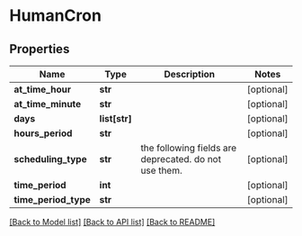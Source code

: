 # HumanCron

## Properties
Name | Type | Description | Notes
------------ | ------------- | ------------- | -------------
**at_time_hour** | **str** |  | [optional] 
**at_time_minute** | **str** |  | [optional] 
**days** | **list[str]** |  | [optional] 
**hours_period** | **str** |  | [optional] 
**scheduling_type** | **str** | the following fields are deprecated. do not use them. | [optional] 
**time_period** | **int** |  | [optional] 
**time_period_type** | **str** |  | [optional] 

[[Back to Model list]](../README.md#documentation-for-models) [[Back to API list]](../README.md#documentation-for-api-endpoints) [[Back to README]](../README.md)


